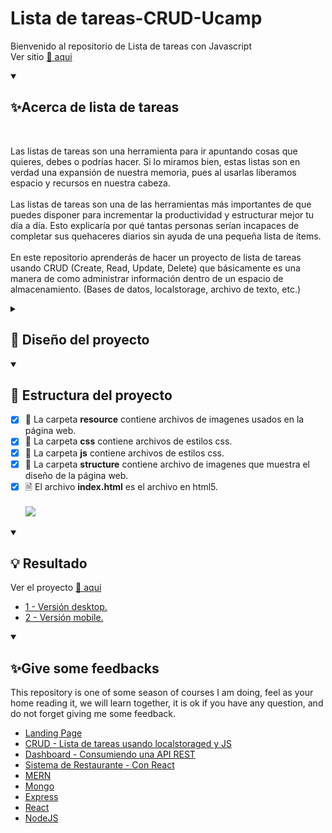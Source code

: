 # Lista de tareas-CRUD-Ucamp
Bienvenido al repositorio de Lista de tareas con Javascript
<br>
Ver sitio <a href="https://edwincruz13.github.io/Ucamp-Crud/">🔗 aqui</a>

<details open="">
  <summary><h2>✨Acerca de lista de tareas</h2></summary>
  <br>
<p dir="auto">
    Las listas de tareas son una herramienta para ir apuntando cosas que quieres, debes o podrías hacer. Si lo miramos bien, estas listas son en verdad una expansión de nuestra memoria, pues al usarlas liberamos espacio y recursos en nuestra cabeza.
    <br><br>
    Las listas de tareas son una de las herramientas más importantes de que puedes disponer para incrementar la productividad y estructurar mejor tu día a día. Esto explicaría por qué tantas personas serían incapaces de completar sus quehaceres diarios sin ayuda de una pequeña lista de ítems.
    <br><br>
    En este repositorio aprenderás de hacer un proyecto de lista de tareas usando CRUD (Create, Read, Update, Delete) que básicamente es una manera de como administrar información dentro de un espacio de almacenamiento. (Bases de datos, localstorage, archivo de texto, etc.)
</p>
</details>


<details close="">
  <summary><h2>📁 Diseño del proyecto</h2></summary>
  <br>
<p dir="auto"> 
    <img src="https://github.com/EdwinCruz13/Ucamp-Crud/blob/main/structure/Task%20Manager.drawio.png?raw=true" />
</p>
</details>

<details open="">
  <summary><h2>🚀 Estructura del proyecto</h2></summary>
<p dir="auto"> 

- [x] 📁 La carpeta <b>resource</b> contiene archivos de imagenes usados en la página web.
  <br>
- [x] 📁 La carpeta <b>css</b> contiene archivos de estilos css.
  <br>
- [x] 📁 La carpeta <b>js</b> contiene archivos de estilos css.
  <br>
- [x] 📁 La carpeta <b>structure</b> contiene archivo de imagenes que muestra el diseño de la página web.
  <br>
- [x] 🗎  El archivo <b>index.html</b> es el archivo en html5.
  <br><br>
  <img src="https://github.com/EdwinCruz13/Ucamp-Crud/blob/main/structure/structure.png?raw=true" />
            
</p>
</details>

<details open="">
  <summary><h2>💡 Resultado</h2></summary>
<p dir="auto"> 
  Ver el proyecto <a href="https://edwincruz13.github.io/Ucamp-Crud/">🔗 aqui</a>
  <br>
  <ul>
    <li><a href="https://github.com/EdwinCruz13/Ucamp-Crud/blob/main/structure/Tasks-web.png?raw=true">1 - Versión desktop.</a></li>
    <li><a href="https://github.com/EdwinCruz13/Ucamp-Crud/blob/main/structure/Tasks-mobil.png?raw=true">2 - Versión mobile.</a></li>
  </ul>        
</p>
</details>


<details open="">
  <summary><h2>✨Give some feedbacks</h2></summary>
<p dir="auto">
  This repository is one of some season of courses I am doing, feel as your home reading it, we will learn together, it is ok if you have any question, and do not forget giving me some feedback.
  </br>
  <ul>
   <li><a href="https://github.com/EdwinCruz13/LandingPage/">Landing Page</a></li>
    <li><a href="https://github.com/EdwinCruz13/Ucamp-Crud">CRUD - Lista de tareas usando localstoraged y JS</a></li>
    <li><a href="https://github.com/EdwinCruz13/Ucamp-Dashboard/">Dashboard - Consumiendo una API REST</a></li>
    <li><a href="https://github.com/EdwinCruz13/Ucamp-Restaurant">Sistema de Restaurante - Con React</a></li>
    <li><a href="https://github.com/EdwinCruz13/MERN">MERN</a></li>
    <li><a href="#">Mongo</a></li>
    <li><a href="#">Express</a></li>
    <li><a href="#">React</a></li>
    <li><a href="https://github.com/EdwinCruz13/NodeJS-Lesson">NodeJS</a></li>
</p>
</details>
